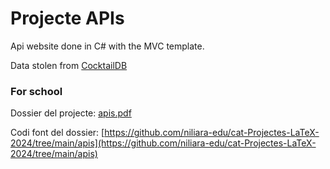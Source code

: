 # Projecte APIs

Api website done in C\# with the MVC template.

Data stolen from [CocktailDB](https://www.thecocktaildb.com/)

### For school

Dossier del projecte: [apis.pdf](https://niliara.xyz/docs/apis.pdf)

Codi font del dossier: [https://github.com/niliara-edu/cat-Projectes-LaTeX-2024/tree/main/apis](https://github.com/niliara-edu/cat-Projectes-LaTeX-2024/tree/main/apis) 
